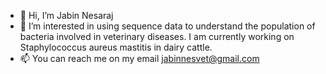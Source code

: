 - 👋 Hi, I’m Jabin Nesaraj
- 👀 I’m interested in using sequence data to understand the population of bacteria involved in veterinary diseases. I am currently working on Staphylococcus aureus mastitis in dairy cattle.
- 📫 You can reach me on my email jabinnesvet@gmail.com

<!---
jabinnes/jabinnes is a ✨ special ✨ repository because its `README.md` (this file) appears on your GitHub profile.
You can click the Preview link to take a look at your changes.
--->
